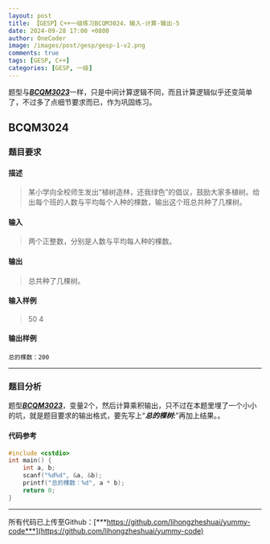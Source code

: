 ```yaml
---
layout: post
title: 【GESP】C++一级练习BCQM3024，输入-计算-输出-5
date: 2024-09-28 17:00 +0800
author: OneCoder
image: /images/post/gesp/gesp-1-v2.png
comments: true
tags: [GESP, C++]
categories: [GESP, 一级]
---
```

题型与[***BCQM3023***](https://www.coderli.com/gesp-1-bcqm3023/)一样，只是中间计算逻辑不同，而且计算逻辑似乎还变简单了，不过多了点细节要求而已，作为巩固练习。

<!--more-->

## BCQM3024

### 题目要求

#### 描述

>某小学向全校师生发出“植树造林，还我绿色”的倡议，鼓励大家多植树。给出每个班的人数与平均每个人种的棵数，输出这个班总共种了几棵树。

#### 输入

>两个正整数，分别是人数与平均每人种的棵数。

#### 输出

>总共种了几棵树。

#### 输入样例

>50 4

#### 输出样例

```console
总的棵数：200
```

---

### 题目分析

题型[***BCQM3023***](https://www.coderli.com/gesp-1-bcqm3023/)，变量2个，然后计算乘积输出，只不过在本题里埋了一个小小的坑，就是题目要求的输出格式，要先写上“***总的棵树:***”再加上结果。。

#### 代码参考

```cpp
#include <cstdio>
int main() {
    int a, b;
    scanf("%d%d", &a, &b);
    printf("总的棵数：%d", a * b);
    return 0;
}
```

---

所有代码已上传至Github：[***https://github.com/lihongzheshuai/yummy-code***](https://github.com/lihongzheshuai/yummy-code)
